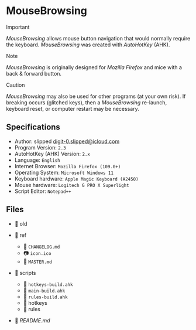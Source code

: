# MouseBrowsing


> [!IMPORTANT]
> _MouseBrowsing_ allows mouse button navigation that would normally require the keyboard. _MouseBrowsing_ was created with _AutoHotKey_ (AHK).

> [!NOTE]
> _MouseBrowsing_ is originally designed for _Mozilla Firefox_ and mice with a back & forward button.

> [!CAUTION]
> _MouseBrowsing_ may also be used for other programs (at your own risk). If breaking occurs (glitched keys), then a _MouseBrowsing_ re-launch, keyboard reset, or computer restart may be necessary.

## Specifications

- Author: slipped <digit-0.slipped@icloud.com>
- Program Version: `2.3`
- AutoHotKey (AHK) Version: `2.x`
- Language: `English`
- Internet Browser: `Mozilla Firefox (109.0+)`
- Operating System: `Microsoft Windows 11`
- Keyboard hardware: `Apple Magic Keyboard (A2450)`
- Mouse hardware: `Logitech G PRO X Superlight`
- Script Editor: `Notepad++`

## Files

- :file_folder: old 

- :file_folder: ref 
	- :memo: `CHANGELOG.md`
	- :camera: `icon.ico` 
	- :memo: `MASTER.md`

- :file_folder: scripts
	- :memo: `hotkeys-build.ahk`
	- :memo: `main-build.ahk`
	- :memo: `rules-build.ahk`
	- :file_folder: hotkeys
	- :file_folder: rules

- :memo: _README.md_
